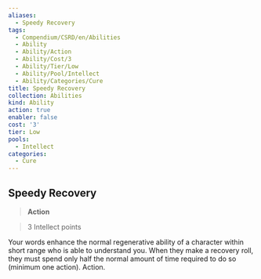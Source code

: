 ```yaml
---
aliases:
  - Speedy Recovery
tags:
  - Compendium/CSRD/en/Abilities
  - Ability
  - Ability/Action
  - Ability/Cost/3
  - Ability/Tier/Low
  - Ability/Pool/Intellect
  - Ability/Categories/Cure
title: Speedy Recovery
collection: Abilities
kind: Ability
action: true
enabler: false
cost: '3'
tier: Low
pools:
  - Intellect
categories:
  - Cure
---
```

## Speedy Recovery    
>**Action**    
>3 Intellect points  
    
Your words enhance the normal regenerative ability of a character within short range who is able to understand you. When they make a recovery roll, they must spend only half the normal amount of time required to do so (minimum one action). Action.